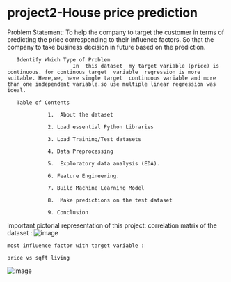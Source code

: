 # project2-House price prediction

  Problem Statement:
         To help the company to target the customer in terms of predicting the price corresponding to their influence factors. So that the company to take business decision in future based on the prediction.

       Identify Which Type of Problem
                         In  this dataset  my target variable (price) is continuous. for continous target  variable  regression is more suitable. Here,we, have single target  continuous variable and more than one independent variable.so use multiple linear regression was ideal.  

       Table of Contents

                 1.  About the dataset

                 2. Load essential Python Libraries

                 3. Load Training/Test datasets

                 4. Data Preprocessing

                 5.  Exploratory data analysis (EDA).

                 6. Feature Engineering.

                 7. Build Machine Learning Model

                 8.  Make predictions on the test dataset

                 9. Conclusion
                 
   important pictorial representation of this project:
    correlation matrix of the dataset :
   ![image](https://user-images.githubusercontent.com/117625658/211464915-8297d301-c440-4d85-b872-c1476dcaf68f.png)
    
    most influence factor with target variable :
    
    price vs sqft living 
    
![image](https://user-images.githubusercontent.com/117625658/211560754-37246327-779f-40ff-a54a-2d7c0e215f21.png)

